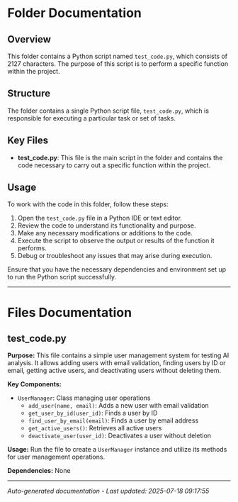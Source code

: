 # Folder Documentation

## Overview
This folder contains a Python script named `test_code.py`, which consists of 2127 characters. The purpose of this script is to perform a specific function within the project.

## Structure
The folder contains a single Python script file, `test_code.py`, which is responsible for executing a particular task or set of tasks.

## Key Files
- **test_code.py**: This file is the main script in the folder and contains the code necessary to carry out a specific function within the project.

## Usage
To work with the code in this folder, follow these steps:
1. Open the `test_code.py` file in a Python IDE or text editor.
2. Review the code to understand its functionality and purpose.
3. Make any necessary modifications or additions to the code.
4. Execute the script to observe the output or results of the function it performs.
5. Debug or troubleshoot any issues that may arise during execution.

Ensure that you have the necessary dependencies and environment set up to run the Python script successfully.

---

# Files Documentation

## test_code.py

**Purpose:** This file contains a simple user management system for testing AI analysis. It allows adding users with email validation, finding users by ID or email, getting active users, and deactivating users without deleting them.

**Key Components:**
- `UserManager`: Class managing user operations
  - `add_user(name, email)`: Adds a new user with email validation
  - `get_user_by_id(user_id)`: Finds a user by ID
  - `find_user_by_email(email)`: Finds a user by email address
  - `get_active_users()`: Retrieves all active users
  - `deactivate_user(user_id)`: Deactivates a user without deletion

**Usage:** Run the file to create a `UserManager` instance and utilize its methods for user management operations.

**Dependencies:** None

---
*Auto-generated documentation - Last updated: 2025-07-18 09:17:55*
